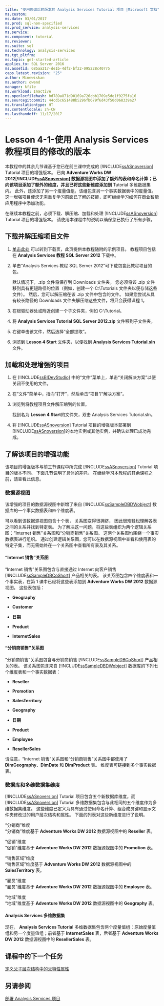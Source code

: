 ```yaml
---
title: "使用修改后的版本的 Analysis Services Tutorial 项目 |Microsoft 文档"
ms.custom: 
ms.date: 03/01/2017
ms.prod: sql-non-specified
ms.prod_service: analysis-services
ms.service: 
ms.component: tutorial
ms.reviewer: 
ms.suite: sql
ms.technology: analysis-services
ms.tgt_pltfrm: 
ms.topic: get-started-article
applies_to: SQL Server 2016
ms.assetid: 685aa217-de1b-4df2-bf22-095228c40775
caps.latest.revision: "25"
author: Minewiskan
ms.author: owend
manager: kfile
ms.workload: Inactive
ms.openlocfilehash: bd789a871d90169a726cbb1709e5de1f9275fa16
ms.sourcegitcommit: 44cd5c651488b5296fb679f6d43f50d068339a27
ms.translationtype: HT
ms.contentlocale: zh-CN
ms.lasthandoff: 11/17/2017
---
```

# <a name="lesson-4-1---using-a-modified-version-of-the-analysis-services-tutorial-project"></a>Lesson 4-1-使用 Analysis Services 教程项目的修改的版本
本教程中的其余几节课基于您已在前三课中完成的 [!INCLUDE[ssASnoversion](../includes/ssasnoversion-md.md)] Tutorial 项目的增强版本。 已向 **Adventure Works DW 2012[!INCLUDE[ssASnoversion](../includes/ssasnoversion-md.md)] 数据源视图中添加了额外的表和命名计算；已向该项目添加了额外的维度，并且已将这些新维度添加到**  Tutorial 多维数据集内。 此外，还添加了另一个度量值组，该组包含另一个事实数据表中的度量值。 这一增强项目使您无需重复学习前面已了解的技能，即可继续学习如何在商业智能应用程序中添加功能。  
  
在继续本教程之前，必须下载、解压缩、加载和处理 [!INCLUDE[ssASnoversion](../includes/ssasnoversion-md.md)] Tutorial 项目的增强版本。  请使用本课程中的说明以确保您已执行了所有步骤。  
  
## <a name="downloading-and-extracting-the-project-file"></a>下载并解压缩项目文件  
  
1.  [单击此处](http://go.microsoft.com/fwlink/?LinkID=221866) 可以转到下载页，此页提供本教程随附的示例项目。 教程项目包括在 **Analysis Services 教程 SQL Server 2012** 下载中。  
  
2.  单击“Analysis Services 教程 SQL Server 2012”可下载包含此教程项目的包。  
  
    默认情况下，.zip 文件将保存到 Downloads 文件夹。 您必须将该 .zip 文件移到具有更短路径的位置（例如，创建一个 C:\Tutorials 文件夹以便存储这些文件）。  然后，您可以解压缩在该 .zip 文件中包含的文件。 如果您尝试从具有较长路径的 Downloads 文件夹解压缩这些文件，将只会获得课程 1。  
  
3.  在根驱动器处或附近创建一个子文件夹，例如 C:\Tutorial。  
  
4.  将 **Analysis Services Tutorial SQL Server 2012.zip** 文件移到子文件夹。  
  
5.  右键单击该文件，然后选择“全部提取”。  
  
6.  浏览到 **Lesson 4 Start** 文件夹，以便找到 **Analysis Services Tutorial.sln** 文件。  
  
## <a name="loading-and-processing-the-enhanced-project"></a>加载和处理增强的项目  
  
1.  在 [!INCLUDE[ssBIDevStudio](../includes/ssbidevstudio-md.md)] 中的“文件”菜单上，单击“关闭解决方案”以便关闭不使用的文件。  
  
2.  在“文件”菜单中，指向“打开”，然后单击“项目”/“解决方案”。  
  
3.  浏览到将教程项目文件解压缩到的位置。  
  
    找到名为 **Lesson 4 Start**的文件夹，双击 Analysis Services Tutorial.sln。  
  
4.  将 [!INCLUDE[ssASnoversion](../includes/ssasnoversion-md.md)] Tutorial 项目的增强版本部署到 [!INCLUDE[ssASnoversion](../includes/ssasnoversion-md.md)]的本地实例或其他实例，并确认处理已成功完成。  
  
## <a name="understanding-the-enhancements-to-the-project"></a>了解该项目的增强功能  
该项目的增强版本与前三节课程中所完成 [!INCLUDE[ssASnoversion](../includes/ssasnoversion-md.md)] Tutorial 项目的版本不同。 下面几节说明了具体的差异。 在继续学习本教程的其余课程之前，请查看此信息。  
  
### <a name="data-source-view"></a>数据源视图  
该增强的项目的数据源视图中新增了来自 [!INCLUDE[ssSampleDBDWobject](../includes/sssampledbdwobject-md.md)] 数据库的一个事实数据表和四个维度表。  
  
可以看到该数据源视图包含十个表， <All Tables> 关系图变得很拥挤， 因此很难轻松理解各表之间的关系并找到特定表。 为了解决这一问题，将这些表组织为两个逻辑关系图：“Internet 销售”关系图和“分销商销售”关系图。 这两个关系图均围绕一个事实数据表进行组织。 通过创建逻辑关系图，您可以在数据源视图中查看和使用表的特定子集，而无需始终在一个关系图中查看所有表及其关系。  
  
#### <a name="internet-sales-diagram"></a>“Internet 销售”关系图  
“Internet 销售”关系图包含与直接通过 Internet 向客户销售 [!INCLUDE[ssSampleDBCoShort](../includes/sssampledbcoshort-md.md)] 产品相关的表。 该关系图包含四个维度表和一个事实表，在第 1 课中已经将这些表添加到 **Adventure Works DW 2012** 数据源视图。 这些表包括：  
  
-   **Geography**  
  
-   **Customer**  
  
-   **日期**  
  
-   **Product**  
  
-   **InternetSales**  
  
#### <a name="reseller-sales-diagram"></a>“分销商销售”关系图  
“分销商销售”关系图包含与分销商销售 [!INCLUDE[ssSampleDBCoShort](../includes/sssampledbcoshort-md.md)] 产品相关的表。 该关系图包含来自 [!INCLUDE[ssSampleDBDWobject](../includes/sssampledbdwobject-md.md)] 数据库的下列七个维度表和一个事实数据表：  
  
-   **Reseller**  
  
-   **Promotion**  
  
-   **SalesTerritory**  
  
-   **Geography**  
  
-   **日期**  
  
-   **Product**  
  
-   **Employee**  
  
-   **ResellerSales**  
  
请注意，“Internet 销售”关系图和“分销商销售”关系图中都使用了 **DimGeography**、**DimDate** 和 **DimProduct** 表。 维度表可链接到多个事实数据表。  
  
### <a name="database-and-cube-dimensions"></a>数据库和多维数据集维度  
[!INCLUDE[ssASnoversion](../includes/ssasnoversion-md.md)] Tutorial 项目包含五个新数据库维度，而 [!INCLUDE[ssASnoversion](../includes/ssasnoversion-md.md)] Tutorial 多维数据集包含与此相同的五个维度作为多维数据集维度。 这些维度已定义为具有通过使用命名计算、组合成员键和显示文件夹修改过的用户层次结构和属性。 下面的列表对这些新维度进行了说明。  
  
“分销商”维度  
“分销商”维度基于 **Adventure Works DW 2012** 数据源视图中的 **Reseller** 表。  
  
“促销”维度  
“促销”维度基于 **Adventure Works DW 2012** 数据源视图中的 **Promotion** 表。  
  
“销售区域”维度  
“销售区域”维度基于 **Adventure Works DW 2012** 数据源视图中的 **SalesTerritory** 表。  
  
“雇员”维度  
“雇员”维度基于 **Adventure Works DW 2012** 数据源视图中的 **Employee** 表。  
  
“地域”维度  
“地域”维度基于 **Adventure Works DW 2012** 数据源视图中的 **Geography** 表。  
  
#### <a name="analysis-services-cube"></a>Analysis Services 多维数据集  
现在， **Analysis Services Tutorial** 多维数据集包含两个度量值组：原始度量值组和另一个度量值组；前者基于 **InternetSales** 表，后者基于 **Adventure Works DW 2012** 数据源视图中的 **ResellerSales** 表。  
  
## <a name="next-task-in-lesson"></a>课程中的下一个任务  
[定义父子层次结构中的父特性属性](../analysis-services/lesson-4-2-defining-parent-attribute-properties-in-a-parent-child-hierarchy.md)  
  
## <a name="see-also"></a>另请参阅  
[部署 Analysis Services 项目](../analysis-services/lesson-2-5-deploying-an-analysis-services-project.md)  
  
